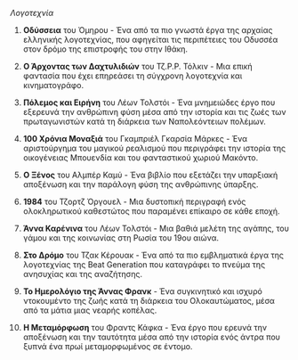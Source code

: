 *Λογοτεχνία*

1. **Οδύσσεια** του Όμηρου - Ένα από τα πιο γνωστά έργα της αρχαίας ελληνικής λογοτεχνίας, που αφηγείται τις περιπέτειες του Οδυσσέα στον δρόμο της επιστροφής του στην Ιθάκη.

2. **Ο Άρχοντας των Δαχτυλιδιών** του Τζ.Ρ.Ρ. Τόλκιν - Μια επική φαντασία που έχει επηρεάσει τη σύγχρονη λογοτεχνία και κινηματογράφο.

3. **Πόλεμος και Ειρήνη** του Λέων Τολστόι - Ένα μνημειώδες έργο που εξερευνά την ανθρώπινη φύση μέσα από την ιστορία και τις ζωές των πρωταγωνιστών κατά τη διάρκεια των Ναπολεόντειων πολέμων.

4. **100 Χρόνια Μοναξιά** του Γκαμπριέλ Γκαρσία Μάρκες - Ένα αριστούργημα του μαγικού ρεαλισμού που περιγράφει την ιστορία της οικογένειας Μπουενδία και του φανταστικού χωριού Μακόντο.

5. **Ο Ξένος** του Αλμπέρ Καμύ - Ένα βιβλίο που εξετάζει την υπαρξιακή αποξένωση και την παράλογη φύση της ανθρώπινης ύπαρξης.

6. **1984** του Τζορτζ Όργουελ - Μια δυστοπική περιγραφή ενός ολοκληρωτικού καθεστώτος που παραμένει επίκαιρο σε κάθε εποχή.

7. **Άννα Καρένινα** του Λέων Τολστόι - Μια βαθιά μελέτη της αγάπης, του γάμου και της κοινωνίας στη Ρωσία του 19ου αιώνα.

8. **Στο Δρόμο** του Τζακ Κέρουακ - Ένα από τα πιο εμβληματικά έργα της λογοτεχνίας της Beat Generation που καταγράφει το πνεύμα της ανησυχίας και της αναζήτησης.

9. **Το Ημερολόγιο της Άννας Φρανκ** - Ένα συγκινητικό και ισχυρό ντοκουμέντο της ζωής κατά τη διάρκεια του Ολοκαυτώματος, μέσα από τα μάτια μιας νεαρής κοπέλας.

10. **Η Μεταμόρφωση** του Φραντς Κάφκα - Ένα έργο που ερευνά την αποξένωση και την ταυτότητα μέσα από την ιστορία ενός άντρα που ξυπνά ένα πρωί μεταμορφωμένος σε έντομο.
